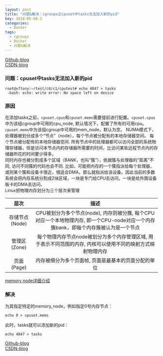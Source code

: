 ```yaml
---
layout: post
title: "问题&解决：cgroups之cpuset中tasks无法加入新的pid"
key: 2018-05-08-2
categories:
  - Docker
tags:
  - cgroups
  - Docker
  - 问题&解决
---
```



[Github-blog](https://xftony.github.io/docker/2018/05/08/问题&解决-cgroups之cpuset中tasks无法加入新的pid.html)   
[CSDN-blog](https://blog.csdn.net/xftony)

### 问题：cpuset中tasks无法加入新的pid    

	root@xftony:~/test/c0/c1/cputest# echo 4847 > tasks  
     -bash: echo: write error: No space left on device

### 原因   

在添加tasks之前，`cpuset.cpus`和`cpuset.mems`需要提前进行配置。`cpuset.cpus`中为该组cgroup中可用的cpu_node, 默认情况下，配置了所有的可用cpu。`cpuset.mems`中为该组cgroup中可用的mem_node，默认为空。
NUMA模式下，处理器被划分成多个“节点”（node），每个节点被分配有的本地存储器空间。 每个节点被分配有的本地存储器空间. 所有节点中的处理器都可以访问全部的系统物理存储器，但是访问本节点内的存储器所需要的时间，比访问某些远程节点内的存储器所花的时间要少得多。  
同时内存也被分割成多个区域（BANK，也叫“簇”），依据簇与处理器的“距离”不同, 访问不同簇的代码也会不同. 比如，可能把内存的一个簇指派给每个处理器，或则某个簇和设备卡很近，很适合DMA，那么就指派给该设备。因此当前的多数系统会把内存系统分割成2块区域，一块是专门给CPU去访问，一块是给外围设备板卡的DMA去访问。    
Linux把物理内存划分为三个层次来管理    

|    层次          |   描述   |     
|:--------------:|:---------------:|   
| 存储节点(Node)   | CPU被划分为多个节点(node), 内存则被分簇, 每个CPU对应一个本地物理内存, 即一个CPU-node对应一个内存簇bank，即每个内存簇被认为是一个节点 |      
| 管理区(Zone)	    |每个物理内存节点node被划分为多个内存管理区域, 用于表示不同范围的内存, 内核可以使用不同的映射方式映射物理内存 |  
| 页面(Page)	     | 内存被细分为多个页面帧, 页面是最基本的页面分配的单位　|    

[memory node详细介绍](https://blog.csdn.net/gatieme/article/details/52384075) 

### 解决    

为其指定特定的memory_node，例如指定0号内存节点：    
 
    echo 0 > cpuset.mems

此时，tasks就可以添加新的pid：   

    echo 4847 > tasks 


[Github-blog](https://xftony.github.io/docker/2018/05/08/问题&解决-cgroups之cpuset中tasks无法加入新的pid.html)  
[CSDN-blog](https://blog.csdn.net/xftony)
